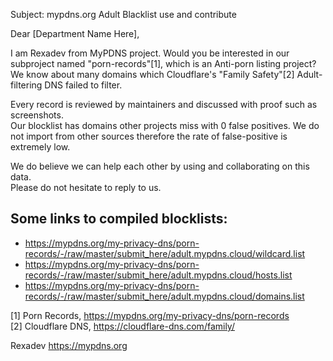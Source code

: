 Subject: mypdns.org Adult Blacklist use and contribute


Dear [Department Name Here],

I am Rexadev from MyPDNS project.
Would you be interested in our subproject named "porn-records"[1], which
is an Anti-porn listing project? We know about many domains which
Cloudflare's "Family Safety"[2] Adult-filtering DNS failed to filter.

Every record is reviewed by maintainers and discussed with proof such as
screenshots.  
Our blocklist has domains other projects miss with 0 false positives.
We do not import from other sources therefore the rate of false-positive is extremely low.

We do believe we can help each other by using and collaborating on this
data.  
Please do not hesitate to reply to us.

## Some links to compiled blocklists:

- https://mypdns.org/my-privacy-dns/porn-records/-/raw/master/submit_here/adult.mypdns.cloud/wildcard.list
- https://mypdns.org/my-privacy-dns/porn-records/-/raw/master/submit_here/adult.mypdns.cloud/hosts.list
- https://mypdns.org/my-privacy-dns/porn-records/-/raw/master/submit_here/adult.mypdns.cloud/domains.list



[1] Porn Records, https://mypdns.org/my-privacy-dns/porn-records  
[2] Cloudflare DNS, https://cloudflare-dns.com/family/


Rexadev
https://mypdns.org

